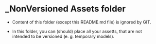 # _NonVersioned Assets folder

* Content of this folder (except this README.md file) is ignored by GIT.

* In this folder, you can (should) place all your assetts, that are not intended to be versioned (e. g. temporary models).

